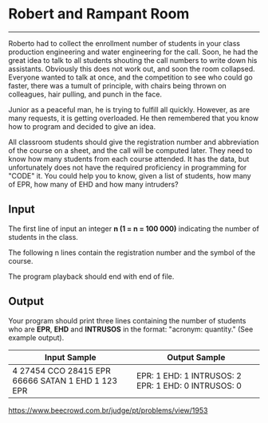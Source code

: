 # Robert and Rampant Room

---

Roberto had to collect the enrollment number of students in your class production engineering and water engineering for the call. Soon, he had the great idea to talk to all students shouting the call numbers to write down his assistants. Obviously this does not work out, and soon the room collapsed. Everyone wanted to talk at once, and the 
competition to see who could go faster, there was a tumult of principle, with chairs being thrown on colleagues, hair pulling, and punch in the face.

Junior as a peaceful man, he is trying to fulfill all quickly. However, as are many requests, it is getting overloaded. He then remembered that you know how to program and decided to give an idea.

All classroom students should give the registration number and abbreviation of the course on a sheet, and the call will be computed later. They need to know how many students from each course attended. It has the data, but unfortunately does not have the required proficiency in programming for "CODE" it. You could help you to know, given a list of students, how many of EPR, how many of EHD and how many intruders?

## Input

The first line of input an integer **n (1 = n = 100 000)** indicating the number of students in the class.

The following n lines contain the registration number and the symbol of the course.

The program playback should end with end of file.

## Output

Your program should print three lines containing the number of students who are **EPR**, **EHD** and **INTRUSOS** in the format: "acronym: quantity." (See example output).

| Input Sample                                      | Output Sample                                       |
| ------------------------------------------------- | --------------------------------------------------- |
| 4 27454 CCO 28415 EPR 66666 SATAN 1 EHD 1 123 EPR | EPR: 1 EHD: 1 INTRUSOS: 2 EPR: 1 EHD: 0 INTRUSOS: 0 |

https://www.beecrowd.com.br/judge/pt/problems/view/1953
